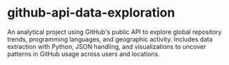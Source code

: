 # github-api-data-exploration
An analytical project using GitHub's public API to explore global repository trends, programming languages, and geographic activity. Includes data extraction with Python, JSON handling, and visualizations to uncover patterns in GitHub usage across users and locations.

